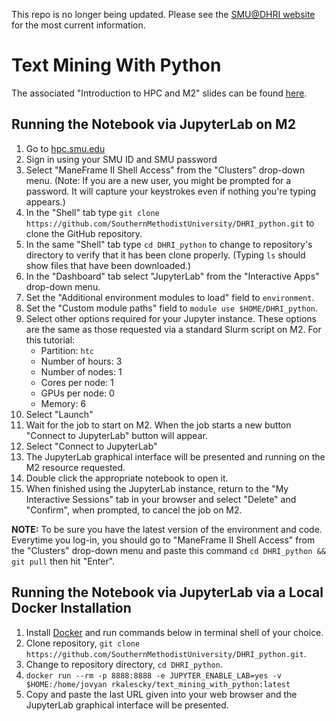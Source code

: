 This repo is no longer being updated. Please see the [SMU@DHRI website](https://www.smu.edu/dhri) for the most current information.    

# Text Mining With Python

The associated "Introduction to HPC and M2" slides can be found [here](https://smu.box.com/s/y54cbtazhe9enfaomvb8eaxoi99jq0cn).

## Running the Notebook via JupyterLab on M2

1.  Go to [hpc.smu.edu](https://hpc.smu.edu/)
2.  Sign in using your SMU ID and SMU password
3.  Select "ManeFrame II Shell Access" from the "Clusters" drop-down menu. (Note: If you are a new user, you might be prompted for a password. It will capture your keystrokes even if nothing you're typing appears.)
5.  In the "Shell" tab type `git clone https://github.com/SouthernMethodistUniversity/DHRI_python.git` to clone the GitHub repository.
6.  In the same "Shell" tab type `cd DHRI_python` to change to repository's directory to verify that it has been clone properly. (Typing `ls` should show files that have been downloaded.)
7.  In the "Dashboard" tab select "JupyterLab" from the "Interactive Apps" drop-down menu.
8. Set the "Additional environment modules to load" field to `environment`.
9. Set the "Custom module paths" field to `module use $HOME/DHRI_python`.
10. Select other options required for your Jupyter instance. These options are the
    same as those requested via a standard Slurm script on M2. For this tutorial:
    - Partition: `htc`
    - Number of hours: 3
    - Number of nodes: 1
    - Cores per node: 1
    - GPUs per node: 0
    - Memory: 6
10. Select "Launch"
11. Wait for the job to start on M2. When the job starts a new button "Connect
    to JupyterLab" button will appear.
12. Select "Connect to JupyterLab"
13. The JupyterLab graphical interface will be presented and running on the M2
    resource requested.
14. Double click the appropriate notebook to open it.
15. When finished using the JupyterLab instance, return to the "My
    Interactive Sessions" tab in your browser and select "Delete" and "Confirm",
    when prompted, to cancel the job on M2.
    
**NOTE:** To be sure you have the latest version of the environment and code. Everytime you log-in, you should go to "ManeFrame II Shell Access" from the "Clusters" drop-down menu and paste this command `cd DHRI_python && git pull` then hit "Enter".

## Running the Notebook via JupyterLab via a Local Docker Installation

1. Install [Docker](https://docs.docker.com/get-docker/) and run commands below in terminal shell of your choice.
2. Clone repository, `git clone https://github.com/SouthernMethodistUniversity/DHRI_python.git`.
3. Change to repository directory, `cd DHRI_python`.
4. `docker run --rm -p 8888:8888 -e JUPYTER_ENABLE_LAB=yes -v $HOME:/home/jovyan rkalescky/text_mining_with_python:latest`
5. Copy and paste the last URL given into your web browser and the JupyterLab graphical interface will be presented.

